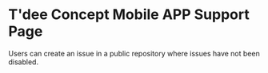 # T'dee Concept Mobile APP Support Page
Users can create an issue in a public repository where issues have not been disabled.


